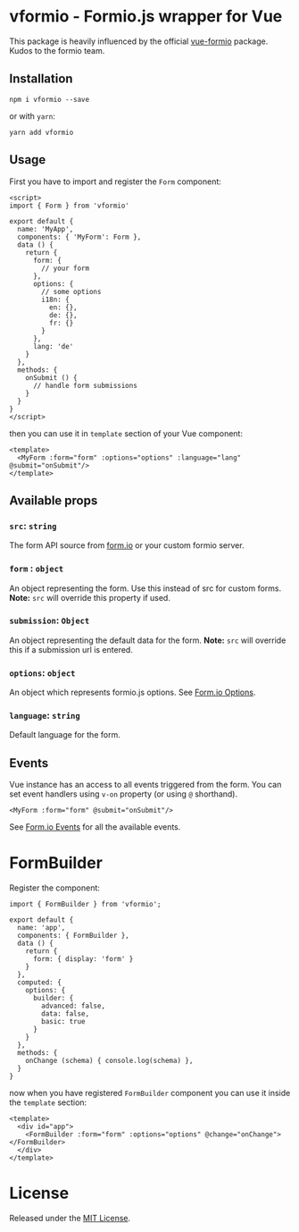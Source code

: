 # vformio - Formio.js wrapper for Vue

This package is heavily influenced by the official [vue-formio](https://github.com/formio/vue-formio) package. Kudos to the formio team. 

## Installation

```
npm i vformio --save
```

or with `yarn`:

```
yarn add vformio
```

## Usage

First you have to import and register the `Form` component:

```vue
<script>
import { Form } from 'vformio'

export default {
  name: 'MyApp',
  components: { 'MyForm': Form },
  data () {
    return {
      form: {
        // your form 
      },
      options: {
        // some options
        i18n: {
          en: {},
          de: {},
          fr: {}
        }
      },
      lang: 'de'
    }
  },
  methods: {
    onSubmit () {
      // handle form submissions
    }
  }
}
</script>
```

then you can use it in `template` section of your Vue component:

```vue
<template>
  <MyForm :form="form" :options="options" :language="lang" @submit="onSubmit"/> 
</template>
```

## Available props

### `src`: `string`
The form API source from [form.io](https://www.form.io) or your custom formio server.

### `form` : `object`
An object representing the form. Use this instead of src for custom forms. 
**Note:** `src` will override this property if used.

### `submission`: `Object`
An object representing the default data for the form.
**Note:** `src` will override this if a submission url is entered.

### `options`: `object`
An object which represents formio.js options. See [Form.io Options](https://github.com/formio/formio.js/wiki/Form-Renderer#options).

### `language`: `string`
Default language for the form.

## Events

Vue instance has an access to all events triggered from the form. You can set event handlers using `v-on` property (or using `@` shorthand). 
```vue
<MyForm :form="form" @submit="onSubmit"/> 
```
See [Form.io Events](https://github.com/formio/formio.js/wiki/Form-Renderer#events) for all the available events.

# FormBuilder

Register the component:
```vue
import { FormBuilder } from 'vformio';

export default {
  name: 'app',
  components: { FormBuilder },
  data () {
    return {
      form: { display: 'form' }
    }
  },
  computed: {
    options: {
      builder: {
        advanced: false,
        data: false,
        basic: true
      }
    }
  },
  methods: {
    onChange (schema) { console.log(schema) },
  }
}
```

now when you have registered `FormBuilder` component you can use it inside the `template` section:

```vue
<template>
  <div id="app">
    <FormBuilder :form="form" :options="options" @change="onChange"></FormBuilder>
  </div>
</template>
```


# License

Released under the [MIT License](http://www.opensource.org/licenses/MIT).